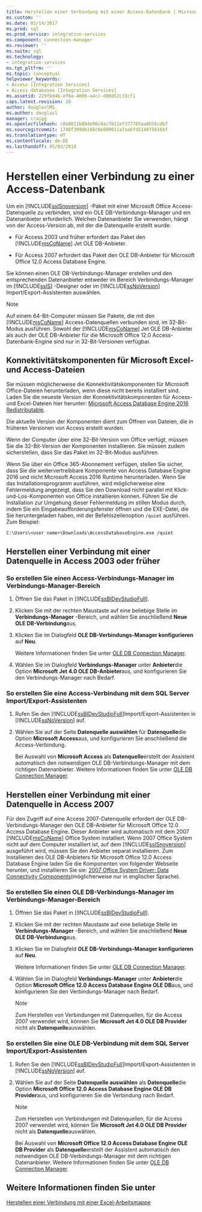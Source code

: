 ```yaml
---
title: Herstellen einer Verbindung mit einer Access-Datenbank | Microsoft-Dokumentation
ms.custom: ''
ms.date: 03/14/2017
ms.prod: sql
ms.prod_service: integration-services
ms.component: connection-manager
ms.reviewer: ''
ms.suite: sql
ms.technology:
- integration-services
ms.tgt_pltfrm: ''
ms.topic: conceptual
helpviewer_keywords:
- Access [Integration Services]
- Access databases [Integration Services]
ms.assetid: 229fbd46-ef6a-4609-a4cc-d80d52c33cf1
caps.latest.revision: 18
author: douglaslMS
ms.author: douglasl
manager: craigg
ms.openlocfilehash: c8e0811b894e96c4ac7b11ef377765aa6b56cdbf
ms.sourcegitcommit: 1740f3090b168c0e809611a7aa6fd514075616bf
ms.translationtype: HT
ms.contentlocale: de-DE
ms.lasthandoff: 05/03/2018
---
```

# <a name="connect-to-an-access-database"></a>Herstellen einer Verbindung zu einer Access-Datenbank
  Um ein [!INCLUDE[ssISnoversion](../../includes/ssisnoversion-md.md)] -Paket mit einer Microsoft Office Access-Datenquelle zu verbinden, sind ein OLE DB-Verbindungs-Manager und ein Datenanbieter erforderlich. Welchen Datenanbieter Sie verwenden, hängt von der Access-Version ab, mit der die Datenquelle erstellt wurde:  
  
-   Für Access 2003 und früher erfordert das Paket den [!INCLUDE[msCoName](../../includes/msconame-md.md)] Jet OLE DB-Anbieter.  
  
-   Für Access 2007 erfordert das Paket den OLE DB-Anbieter für Microsoft Office 12.0 Access Database Engine.  
  
 Sie können einen OLE DB-Verbindungs-Manager erstellen und den entsprechenden Datenanbieter entweder im Bereich Verbindungs-Manager im [!INCLUDE[ssIS](../../includes/ssis-md.md)] -Designer oder im [!INCLUDE[ssNoVersion](../../includes/ssnoversion-md.md)] Import/Export-Assistenten auswählen.  
  
> [!NOTE]  
>  Auf einem 64-Bit-Computer müssen Sie Pakete, die mit den [!INCLUDE[msCoName](../../includes/msconame-md.md)] Access-Datenquellen verbunden sind, im 32-Bit-Modus ausführen. Sowohl der [!INCLUDE[msCoName](../../includes/msconame-md.md)] Jet OLE DB-Anbieter als auch der OLE DB-Anbieter für die Microsoft Office 12.0 Access-Datenbank-Engine sind nur in 32-Bit-Versionen verfügbar.  

## <a name="connectivity-components-for-microsoft-excel-and-access-files"></a>Konnektivitätskomponenten für Microsoft Excel- und Access-Dateien
  
Sie müssen möglicherweise die Konnektivitätskomponenten für Microsoft Office-Dateien herunterladen, wenn diese nicht bereits installiert sind. Laden Sie die neueste Version der Konnektivitätskomponenten für Access- und Excel-Dateien hier herunter: [Microsoft Access Database Engine 2016 Redistributable](https://www.microsoft.com/download/details.aspx?id=54920).
  
Die aktuelle Version der Komponenten dient zum Öffnen von Dateien, die in früheren Versionen von Access erstellt wurden.

Wenn der Computer über eine 32-Bit-Version von Office verfügt, müssen Sie die 32-Bit-Version der Komponenten installieren. Sie müssen zudem sicherstellen, dass Sie das Paket im 32-Bit-Modus ausführen.

Wenn Sie über ein Office 365-Abonnement verfügen, stellen Sie sicher, dass Sie die weitervertreibbare Komponente von Access Database Engine 2016 und nicht Microsoft Access 2016 Runtime herunterladen. Wenn Sie das Installationsprogramm ausführen, wird möglicherweise eine Fehlermeldung angezeigt, dass Sie den Download nicht parallel mit Klick-und-Los-Komponenten von Office installieren können. Führen Sie die Installation zur Umgehung dieser Fehlermeldung im stillen Modus durch, indem Sie ein Eingabeaufforderungsfenster öffnen und die EXE-Datei, die Sie heruntergeladen haben, mit der Befehlszeilenoption `/quiet` ausführen. Zum Beispiel:

`C:\Users\<user name>\Downloads\AccessDatabaseEngine.exe /quiet`
  
## <a name="connecting-to-a-data-source-in-access-2003-or-earlier-format"></a>Herstellen einer Verbindung mit einer Datenquelle in Access 2003 oder früher  
  
### <a name="to-create-an-access-connection-manager-from-the-connection-managers-area"></a>So erstellen Sie einen Access-Verbindungs-Manager im Verbindungs-Manager-Bereich  
  
1.  Öffnen Sie das Paket in [!INCLUDE[ssBIDevStudioFull](../../includes/ssbidevstudiofull-md.md)].  
  
2.  Klicken Sie mit der rechten Maustaste auf eine beliebige Stelle im **Verbindungs-Manager** -Bereich, und wählen Sie anschließend **Neue OLE DB-Verbindung**aus.  
  
3.  Klicken Sie im Dialogfeld **OLE DB-Verbindungs-Manager konfigurieren** auf **Neu**.  
  
     Weitere Informationen finden Sie unter [OLE DB Connection Manager](../../integration-services/connection-manager/ole-db-connection-manager.md).  
  
4.  Wählen Sie im Dialogfeld **Verbindungs-Manager** unter **Anbieter**die Option **Microsoft Jet 4.0 OLE DB-Anbieter**aus, und konfigurieren Sie den Verbindungs-Manager nach Bedarf.  
  
### <a name="to-create-an-access-connection-from-the-sql-server-import-and-export-wizard"></a>So erstellen Sie eine Access-Verbindung mit dem SQL Server Import/Export-Assistenten  
  
1.  Rufen Sie den [!INCLUDE[ssBIDevStudioFull](../../includes/ssbidevstudiofull-md.md)]Import/Export-Assistenten in [!INCLUDE[ssNoVersion](../../includes/ssnoversion-md.md)] auf.  
  
2.  Wählen Sie auf der Seite **Datenquelle auswählen** für **Datenquelle**die Option **Microsoft Access**aus, und konfigurieren Sie anschließend die Access-Verbindung.  
  
     Bei Auswahl von **Microsoft Access** als **Datenquelle**erstellt der Assistent automatisch den notwendigen OLE DB-Verbindungs-Manager mit dem richtigen Datenanbieter. Weitere Informationen finden Sie unter [OLE DB Connection Manager](../../integration-services/connection-manager/ole-db-connection-manager.md).  
  
## <a name="connecting-to-a-data-source-in-access-2007-format"></a>Herstellen einer Verbindung mit einer Datenquelle in Access 2007  
 Für den Zugriff auf eine Access 2007-Datenquelle erfordert der OLE DB-Verbindungs-Manager den OLE DB-Anbieter für Microsoft Office 12.0 Access Database Engine. Dieser Anbieter wird automatisch mit dem 2007 [!INCLUDE[msCoName](../../includes/msconame-md.md)] Office System installiert. Wenn 2007 Office System nicht auf dem Computer installiert ist, auf dem [!INCLUDE[ssISnoversion](../../includes/ssisnoversion-md.md)] ausgeführt wird, müssen Sie den Anbieter separat installieren. Zum Installieren des OLE DB-Anbieters für Microsoft Office 12.0 Access Database Engine laden Sie die Komponenten von folgender Webseite herunter, und installieren Sie sie: [2007 Office System Driver: Data Connectivity Components](http://go.microsoft.com/fwlink/?LinkId=98155)(möglicherweise nur in englischer Sprache).  
  
### <a name="to-create-an-ole-db-connection-manager-from-the-connection-managers-area"></a>So erstellen Sie einen OLE DB-Verbindungs-Manager im Verbindungs-Manager-Bereich  
  
1.  Öffnen Sie das Paket in [!INCLUDE[ssBIDevStudioFull](../../includes/ssbidevstudiofull-md.md)].  
  
2.  Klicken Sie mit der rechten Maustaste auf eine beliebige Stelle im **Verbindungs-Manager** -Bereich, und wählen Sie anschließend **Neue OLE DB-Verbindung**aus.  
  
3.  Klicken Sie im Dialogfeld **OLE DB-Verbindungs-Manager konfigurieren** auf **Neu**.  
  
     Weitere Informationen finden Sie unter [OLE DB Connection Manager](../../integration-services/connection-manager/ole-db-connection-manager.md).  
  
4.  Wählen Sie im Dialogfeld **Verbindungs-Manager** unter **Anbieter**die Option **Microsoft Office 12.0 Access Database Engine OLE DB**aus, und konfigurieren Sie den Verbindungs-Manager nach Bedarf.  
  
    > [!NOTE]  
    >  Zum Herstellen von Verbindungen mit Datenquellen, für die Access 2007 verwendet wird, können Sie **Microsoft Jet 4.0 OLE DB Provider** nicht als **Datenquelle**auswählen.  
  
### <a name="to-create-an-ole-db-connection-from-the-sql-server-import-and-export-wizard"></a>So erstellen Sie eine OLE DB-Verbindung mit dem SQL Server Import/Export-Assistenten  
  
1.  Rufen Sie den [!INCLUDE[ssBIDevStudioFull](../../includes/ssbidevstudiofull-md.md)]Import/Export-Assistenten in [!INCLUDE[ssNoVersion](../../includes/ssnoversion-md.md)] auf.  
  
2.  Wählen Sie auf der Seite **Datenquelle auswählen** als **Datenquelle**die Option **Microsoft Office 12.0 Access Database Engine OLE DB Provider**aus, und konfigurieren Sie die Verbindung nach Bedarf.  
  
    > [!NOTE]  
    >  Zum Herstellen von Verbindungen mit Datenquellen, für die Access 2007 verwendet wird, können Sie **Microsoft Jet 4.0 OLE DB Provider** nicht als **Datenquelle**auswählen.  
  
     Bei Auswahl von **Microsoft Office 12.0 Access Database Engine OLE DB Provider** als **Datenquelle**erstellt der Assistent automatisch den notwendigen OLE DB-Verbindungs-Manager mit dem richtigen Datenanbieter. Weitere Informationen finden Sie unter [OLE DB Connection Manager](../../integration-services/connection-manager/ole-db-connection-manager.md).  
  
## <a name="see-also"></a>Weitere Informationen finden Sie unter  
 [Herstellen einer Verbindung mit einer Excel-Arbeitsmappe](../../integration-services/connection-manager/connect-to-an-excel-workbook.md)  
  
  

